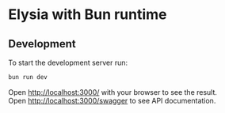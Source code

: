 # Elysia with Bun runtime

## Development

To start the development server run:

```bash
bun run dev
```

Open [http://localhost:3000/](http://localhost:3000/) with your browser to see the result.  
Open <http://localhost:3000/swagger> to see API documentation.
